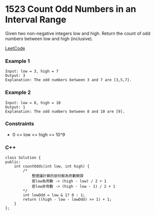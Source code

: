 # 1523 Count Odd Numbers in an Interval Range

Given two non-negative integers low and high. Return the count of odd numbers between low and high (inclusive).

[LeetCode](https://leetcode.cn/problems/count-odd-numbers-in-an-interval-range/)

### Example 1

```
Input: low = 3, high = 7
Output: 3
Explanation: The odd numbers between 3 and 7 are [3,5,7].
```

### Example 2

```
Input: low = 8, high = 10
Output: 1
Explanation: The odd numbers between 8 and 10 are [9].
```
 

### Constraints

* 0 <= low <= high <= 10^9

### C++ 

```
class Solution {
public:
    int countOdds(int low, int high) {
        /* 
            整理讓計算的部份都為奇數開頭
            若low為奇數 -> (high - low) / 2 + 1
            若low非奇數 -> (high - low - 1) / 2 + 1
        */
        int lowOdd = low & 1? 0 : 1;
        return ((high - low - lowOdd) >> 1) + 1;
    }
};
```